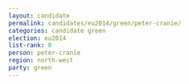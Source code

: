 ```yaml
---
layout: candidate
permalink: candidates/eu2014/green/peter-cranie/
categories: candidate green
election: eu2014
list-rank: 0
person: peter-cranie
region: north-west
party: green
---
```


